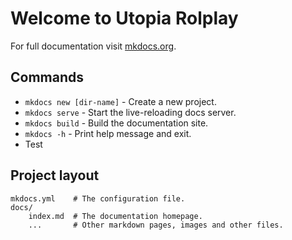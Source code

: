 # Welcome to Utopia Rolplay

For full documentation visit [mkdocs.org](https://www.mkdocs.org).

## Commands

* `mkdocs new [dir-name]` - Create a new project.
* `mkdocs serve` - Start the live-reloading docs server.
* `mkdocs build` - Build the documentation site.
* `mkdocs -h` - Print help message and exit.
* Test

## Project layout

    mkdocs.yml    # The configuration file.
    docs/
        index.md  # The documentation homepage.
        ...       # Other markdown pages, images and other files.
